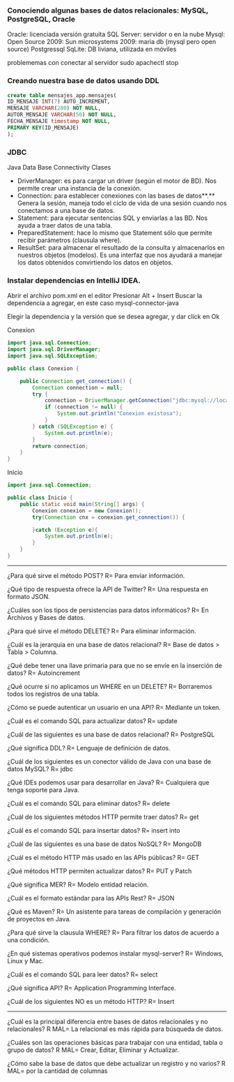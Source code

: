 ### Conociendo algunas bases de datos relacionales: MySQL, PostgreSQL, Oracle

Oracle: licenciada versión gratuita
SQL Server: servidor o en la nube
Mysql: Open Source
2009: Sun microsystems
2009: maria db (mysql pero open source)
Postgressql
SqLite: DB liviana, utilizada en móviles

problememas con conectar al servidor
sudo apachectl stop


### Creando nuestra base de datos usando DDL

```sql
create table mensajes_app.mensajes(
ID_MENSAJE INT(7) AUTO_INCREMENT,
MENSAJE VARCHAR(280) NOT NULL,
AUTOR_MENSAJE VARCHAR(50) NOT NULL,
FECHA_MENSAJE timestamp NOT NULL,
PRIMARY KEY(ID_MENSAJE)
);
```

### JDBC

Java Data Base Connectivity
Clases

* DriverManager: es para cargar un driver (según el motor de BD). Nos permite crear una instancia de la conexión.
* Connection: para establecer conexiones con las bases de datos**.** Genera la sesión, maneja todo el ciclo de vida de una sesión cuando nos conectamos a una base de datos.
* Statement: para ejecutar sentencias SQL y enviarlas a las BD. Nos ayuda a traer datos de una tabla.
* PreparedStatement: hace lo mismo que Statement sólo que permite recibir parámetros (clausula where).
* ResultSet: para almacenar el resultado de la consulta y almacenarlos en nuestros objetos (modelos). Es una interfaz que nos ayudará a manejar los datos obtenidos convirtiendo los datos en objetos.



### Instalar dependencias en IntelliJ IDEA.

Abrir el archivo pom.xml en el editor
Presionar Alt + Insert
Buscar la dependencia a agregar, en este caso mysql-connector-java

Elegir la dependencia y la versión que se desea agregar, y dar click en Ok

Conexion
```java
import java.sql.Connection;
import java.sql.DriverManager;
import java.sql.SQLException;

public class Conexion {

    public Connection get_connection() {
        Connection connection = null;
        try {
            connection = DriverManager.getConnection("jdbc:mysql://localhost:3306/mensajes_app", "root", "");
            if (connection != null) {
                System.out.println("Conexion existosa");
            }
        } catch (SQLException e) {
            System.out.println(e);
        }
        return connection;
    }
}

```

Inicio
```java
import java.sql.Connection;

public class Inicio {
    public static void main(String[] args) {
        Conexion conexion = new Conexion();
        try(Connection cnx = conexion.get_connection()) {

        }catch (Exception e){
            System.out.println(e);
        }
    }
}

```



--------------

¿Para qué sirve el método POST?
R= Para enviar información.

¿Qué tipo de respuesta ofrece la API de Twitter?
R= Una respuesta en formato JSON.

¿Cuáles son los tipos de persistencias para datos informáticos?
R= En Archivos y Bases de datos.

¿Para qué sirve el método DELETE?
R= Para eliminar información.

¿Cuál es la jerarquia en una base de datos relacional?
R= Base de datos > Tabla > Columna.

¿Qué debe tener una llave primaria para que no se envíe en la inserción de datos?
R= Autoincrement

¿Qué ocurre si no aplicamos un WHERE en un DELETE?
R= Borraremos todos los registros de una tabla.

¿Cómo se puede autenticar un usuario en una API?
R= Mediante un token.

¿Cuál es el comando SQL para actualizar datos?
R= update

¿Cuál de las siguientes es una base de datos relacional?
R= PostgreSQL

¿Qué significa DDL?
R= Lenguaje de definición de datos.

¿Cuál de los siguientes es un conector válido de Java con una base de datos MySQL?
R= jdbc

¿Qué IDEs podemos usar para desarrollar en Java?
R= Cualquiera que tenga soporte para Java.

¿Cuál es el comando SQL para eliminar datos?
R= delete

¿Cuál de los siguientes métodos HTTP permite traer datos?
R= get

¿Cuál es el comando SQL para insertar datos?
R= insert into

¿Cuál de las siguientes es una base de datos NoSQL?
R= MongoDB

¿Cuál es el método HTTP más usado en las APIs públicas?
R= GET

¿Qué métodos HTTP permiten actualizar datos?
R= PUT y Patch

¿Qué significa MER?
R= Modelo entidad relación.

¿Cuál es el formato estándar para las APIs Rest?
R= JSON

¿Qué es Maven?
R= Un asistente para tareas de compilación y generación de proyectos en Java.

¿Para qué sirve la clausula WHERE?
R= Para filtrar los datos de acuerdo a una condición.

¿En qué sistemas operativos podemos instalar mysql-server?
R= Windows, Linux y Mac.

¿Cuál es el comando SQL para leer datos?
R= select

¿Qué significa API?
R= Application Programming Interface.

¿Cuál de los siguientes NO es un método HTTP?
R= Insert


---
¿Cuál es la principal diferencia entre bases de datos relacionales y no relacionales?
R MAL= La relacional es más rápida para búsqueda de datos.

¿Cuáles son las operaciones básicas para trabajar con una entidad, tabla o grupo de datos?
R MAL= Crear, Editar, Eliminar y Actualizar.

¿Cómo sabe la base de datos que debe actualizar un registro y no varios?
R MAL= por la cantidad de columnas